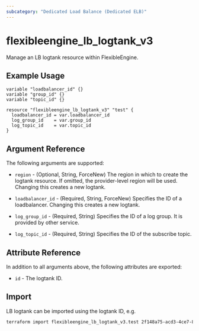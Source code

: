 ```yaml
---
subcategory: "Dedicated Load Balance (Dedicated ELB)"
---
```


# flexibleengine_lb_logtank_v3

Manage an LB logtank resource within FlexibleEngine.

## Example Usage

```hcl
variable "loadbalancer_id" {}
variable "group_id" {}
variable "topic_id" {}

resource "flexibleengine_lb_logtank_v3" "test" {
  loadbalancer_id = var.loadbalancer_id
  log_group_id    = var.group_id
  log_topic_id    = var.topic_id
}
```

## Argument Reference

The following arguments are supported:

* `region` - (Optional, String, ForceNew) The region in which to create the logtank resource.
  If omitted, the provider-level region will be used. Changing this creates a new logtank.

* `loadbalancer_id` - (Required, String, ForceNew) Specifies the ID of a loadbalancer. Changing this
  creates a new logtank.

* `log_group_id` - (Required, String) Specifies the ID of a log group. It is provided by other service.

* `log_topic_id` - (Required, String) Specifies the ID of the subscribe topic.

## Attribute Reference

In addition to all arguments above, the following attributes are exported:

* `id` - The logtank ID.

## Import

LB logtank can be imported using the logtank ID, e.g.

```bash
terraform import flexibleengine_lb_logtank_v3.test 2f148a75-acd3-4ce7-8f63-d5c9fadab3a0
```
